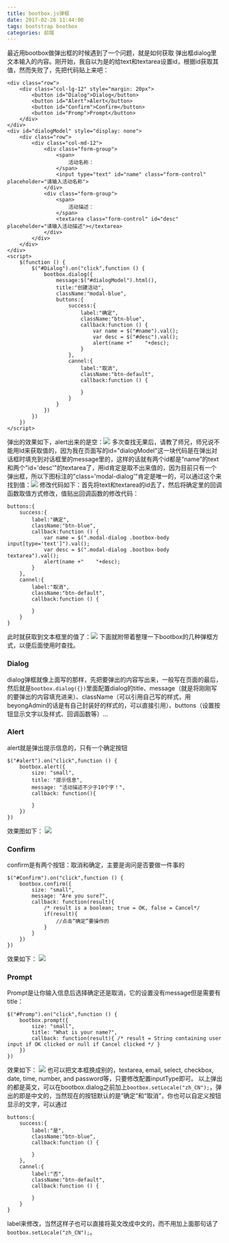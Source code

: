 ```yaml
---
title: bootbox.js弹框
date: 2017-02-26 11:44:00
tags: bootstrap bootbox
categories: 前端
---
```

最近用bootbox做弹出框的时候遇到了一个问题，就是如何获取
弹出框dialog里文本输入的内容。刚开始，我自以为是的给text和textarea设置id，根据id获取其值，然而失败了，先把代码贴上来吧：
```
<div class="row">
    <div class="col-lg-12" style="margin: 20px">
        <button id="Dialog">Dialog</button>
        <button id="Alert">Alert</button>
        <button id="Confirm">Confirm</button>
        <button id="Promp">Prompt</button>
    </div>
</div>
<div id="dialogModel" style="display: none">
    <div class="row">
        <div class="col-md-12">
            <div class="form-group">
                <span>
                    活动名称：
                </span>
                <input type="text" id="name" class="form-control" placeholder="请输入活动名称">
            </div>
            <div class="form-group">
                <span>
                    活动描述：
                </span>
                <textarea class="form-control" id="desc" placeholder="请输入活动描述"></textarea>
            </div>
        </div>
    </div>
</div>
<script>
    $(function () {
        $("#Dialog").on("click",function () {
            bootbox.dialog({
                message:$("#dialogModel").html(),
                title:"创建活动",
                className:"modal-blue",
                buttons:{
                    success:{
                        label:"确定",
                        className:"btn-blue",
                        callback:function () {
                            var name = $("#name").val();
                            var desc = $("#desc").val();
                            alert(name +"    "+desc);
                        }
                    },
                    cannel:{
                        label:"取消",
                        className:"btn-default",
                        callback:function () {

                        }
                    }
                }
            })
        })
    })
</script>
```
弹出的效果如下，alert出来的是空：![](/images/notGetData.png)
多次查找无果后，请教了师兄，师兄说不能用Id来获取值的，因为我在页面写的id="dialogModel"这一块代码是在弹出对话框时填充到对话框里的message里的，这样的话就有两个id都是“name”的text和两个"id='desc'"的textarea了，用id肯定是取不出来值的，因为目前只有一个弹出框，所以下图标注的"class='modal-dialog'"肯定是唯一的，可以通过这个来找到值：![](/images/modaldialog.png)
修改代码如下：首先将text和textarea的id去了，然后将确定里的回调函数取值方式修改，值贴出回调函数的修改代码：
```
buttons:{
    success:{
        label:"确定",
        className:"btn-blue",
        callback:function () {
            var name = $(".modal-dialog .bootbox-body input[type='text']").val();
            var desc = $(".modal-dialog .bootbox-body textarea").val();
            alert(name +"    "+desc);
        }
    },
    cannel:{
        label:"取消",
        className:"btn-default",
        callback:function () {

        }
    }
}
```
此时就获取到文本框里的值了：![](/images/haveGetData.png)
下面就附带着整理一下bootbox的几种弹框方式，以便后面使用时查找。
### Dialog
dialog弹框就像上面写的那样，先把要弹出的内容写出来，一般写在页面的最后，然后就是`bootbox.dialog({})`里面配置dialog的title、message（就是将刚刚写的要弹出的内容填充进来）、className（可以引用自己写的样式，用beyongAdmin的话是有自己封装好的样式的，可以直接引用）、buttons（设置按钮显示文字以及样式、回调函数等）...
### Alert
alert就是弹出提示信息的，只有一个确定按钮
```
$("#alert").on("click",function () {
    bootbox.alert({
        size: "small",
        title: "提示信息",
        message: "活动描述不少于10个字！",
        callback: function(){

        }
    })
})
```
效果图如下：
![](/images/Alert1.png)
### Confirm
confirm是有两个按钮：取消和确定，主要是询问是否要做一件事的
```
$("#Confirm").on("click",function () {
    bootbox.confirm({
        size: "small",
        message: "Are you sure?",
        callback: function(result){
            /* result is a boolean; true = OK, false = Cancel*/
            if(result){
                //点击“确定”要操作的
            }
        }
    })
})
```
效果如下：
![](/images/confirm.png)
### Prompt
Prompt是让你输入信息后选择确定还是取消，它的设置没有message但是需要有title：
```
$("#Promp").on("click",function () {
    bootbox.prompt({
        size: "small",
        title: "What is your name?",
        callback: function(result){ /* result = String containing user input if OK clicked or null if Cancel clicked */ }
    })
})
```
效果如下：
![](/images/prompt.png)
也可以把文本框换成别的，textarea, email, select, checkbox, date, time, number, and password等，只要修改配置inputType即可。
以上弹出的都是英文，可以在bootbox.dialog之前加上`bootbox.setLocale("zh_CN");`，弹出的即是中文的，当然现在的按钮默认的是“确定”和“取消”，你也可以自定义按钮显示的文字，可以通过
```
buttons:{
    success:{
        label:"是",
        className:"btn-blue",
        callback:function () {

        }
    },
    cannel:{
        label:"否",
        className:"btn-default",
        callback:function () {

        }
    }
}
```
label来修改，当然这样子也可以直接将英文改成中文的，而不用加上面那句话了`bootbox.setLocale("zh_CN");`。
